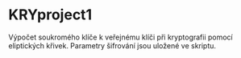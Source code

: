# KRYproject1
Výpočet soukromého klíče k veřejnému klíči při kryptografii pomocí eliptických křivek.
Parametry šifrování jsou uložené ve skriptu.
